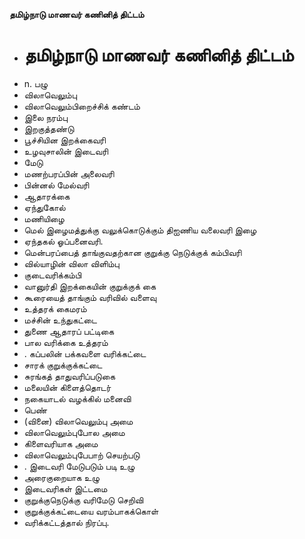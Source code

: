 **தமிழ்நாடு மாணவர் கணினித் திட்டம்**
- # தமிழ்நாடு மாணவர் கணினித் திட்டம்
- n. பழு
- விலாவெலும்பு
- விலாவெலும்பிறைச்சிக் கண்டம்
- இலை நரம்பு
- இறகுத்தண்டு
- பூச்சியின இறக்கைவரி
- உழவுசாலின் இடைவரி
- மேடு
- மணற்பரப்பின் அலைவரி
- பின்னல் மேல்வரி
- ஆதாரக்கை
- ஏந்துகோல்
- மணியிழை
- மெல் இழைமத்துக்கு வலுக்கொடுக்கும் திஐணிய வலைவரி இழை
- ஏந்தகல் ஓப்பனைவரி.
- மென்பரப்பைத் தாங்குவதற்கான குறுக்கு நெடுக்குக் கம்பிவரி
- வில்யாழின் விலா விளிம்பு
- குடைவரிக்கம்பி
- வானுர்தி இறக்கையின் குறுக்குக் கை
- கூரையைத் தாங்கும் வரிவில் வளைவு
- உத்தரக் கைமரம்
- மச்சின் உந்துகட்டை
- துணை ஆதாரப் பட்டிகை
- பால வரிக்கை உத்தரம்
- . கப்பலின் பக்கவளை வரிக்கட்டை
- சாரக் குறுக்குக்கட்டை
- சுரங்கத் தாதுவரிப்படுகை
- மலையின் கிளைத்தொடர்
- நகையாடல் வழக்கில் மனைவி
- பெண்
- (வினை) விலாவெலும்பு அமை
- விலாவெலும்புபோல அமை
- கிளைவரியாக அமை
- விலாவெலும்புபேபாற் செயற்படு
- . இடைவரி மேடுபடும் படி உழு
- அரைகுறையாக உழு
- இடைவரிகள் இட்டமை
- குறுக்குநெடுக்கு வரிமேடு செறிவி
- குறுக்குக்கட்டையை வரம்பாகக்கொள்
- வரிக்கட்டத்தால் நிரப்பு.

